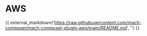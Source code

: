 # AWS

{{ external_markdown('https://raw.githubusercontent.com/mach-composer/mach-composer-plugin-aws/main/README.md', '') }}
